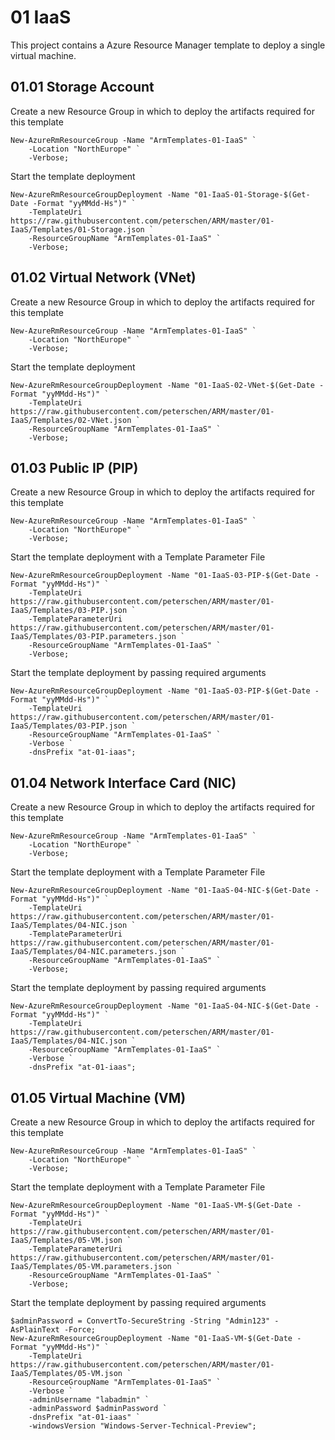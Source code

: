 # 01 IaaS
This project contains a Azure Resource Manager template to deploy a single virtual machine. 

## 01.01 Storage Account
Create a new Resource Group in which to deploy the artifacts required for this template
```
New-AzureRmResourceGroup -Name "ArmTemplates-01-IaaS" `
    -Location "NorthEurope" `
    -Verbose;
```

Start the template deployment
```
New-AzureRmResourceGroupDeployment -Name "01-IaaS-01-Storage-$(Get-Date -Format "yyMMdd-Hs")" `
    -TemplateUri https://raw.githubusercontent.com/peterschen/ARM/master/01-IaaS/Templates/01-Storage.json `
    -ResourceGroupName "ArmTemplates-01-IaaS" `
    -Verbose;
```

## 01.02 Virtual Network (VNet)
Create a new Resource Group in which to deploy the artifacts required for this template
```
New-AzureRmResourceGroup -Name "ArmTemplates-01-IaaS" `
    -Location "NorthEurope" `
    -Verbose;
```

Start the template deployment
```
New-AzureRmResourceGroupDeployment -Name "01-IaaS-02-VNet-$(Get-Date -Format "yyMMdd-Hs")" `
    -TemplateUri https://raw.githubusercontent.com/peterschen/ARM/master/01-IaaS/Templates/02-VNet.json `
    -ResourceGroupName "ArmTemplates-01-IaaS" `
    -Verbose;
```

## 01.03 Public IP (PIP)
Create a new Resource Group in which to deploy the artifacts required for this template
```
New-AzureRmResourceGroup -Name "ArmTemplates-01-IaaS" `
    -Location "NorthEurope" `
    -Verbose;
```

Start the template deployment with a Template Parameter File
```
New-AzureRmResourceGroupDeployment -Name "01-IaaS-03-PIP-$(Get-Date -Format "yyMMdd-Hs")" `
    -TemplateUri https://raw.githubusercontent.com/peterschen/ARM/master/01-IaaS/Templates/03-PIP.json `
    -TemplateParameterUri https://raw.githubusercontent.com/peterschen/ARM/master/01-IaaS/Templates/03-PIP.parameters.json `
    -ResourceGroupName "ArmTemplates-01-IaaS" `
    -Verbose;
```

Start the template deployment by passing required arguments
```
New-AzureRmResourceGroupDeployment -Name "01-IaaS-03-PIP-$(Get-Date -Format "yyMMdd-Hs")" `
    -TemplateUri https://raw.githubusercontent.com/peterschen/ARM/master/01-IaaS/Templates/03-PIP.json `
    -ResourceGroupName "ArmTemplates-01-IaaS" `
    -Verbose `
    -dnsPrefix "at-01-iaas";
```

## 01.04 Network Interface Card (NIC)
Create a new Resource Group in which to deploy the artifacts required for this template
```
New-AzureRmResourceGroup -Name "ArmTemplates-01-IaaS" `
    -Location "NorthEurope" `
    -Verbose;
```

Start the template deployment with a Template Parameter File
```
New-AzureRmResourceGroupDeployment -Name "01-IaaS-04-NIC-$(Get-Date -Format "yyMMdd-Hs")" `
    -TemplateUri https://raw.githubusercontent.com/peterschen/ARM/master/01-IaaS/Templates/04-NIC.json `
    -TemplateParameterUri https://raw.githubusercontent.com/peterschen/ARM/master/01-IaaS/Templates/04-NIC.parameters.json `
    -ResourceGroupName "ArmTemplates-01-IaaS" `
    -Verbose;
```

Start the template deployment by passing required arguments
```
New-AzureRmResourceGroupDeployment -Name "01-IaaS-04-NIC-$(Get-Date -Format "yyMMdd-Hs")" `
    -TemplateUri https://raw.githubusercontent.com/peterschen/ARM/master/01-IaaS/Templates/04-NIC.json `
    -ResourceGroupName "ArmTemplates-01-IaaS" `
    -Verbose `
    -dnsPrefix "at-01-iaas";
```

## 01.05 Virtual Machine (VM)
Create a new Resource Group in which to deploy the artifacts required for this template
```
New-AzureRmResourceGroup -Name "ArmTemplates-01-IaaS" `
    -Location "NorthEurope" `
    -Verbose;
```

Start the template deployment with a Template Parameter File
```
New-AzureRmResourceGroupDeployment -Name "01-IaaS-VM-$(Get-Date -Format "yyMMdd-Hs")" `
    -TemplateUri https://raw.githubusercontent.com/peterschen/ARM/master/01-IaaS/Templates/05-VM.json `
    -TemplateParameterUri https://raw.githubusercontent.com/peterschen/ARM/master/01-IaaS/Templates/05-VM.parameters.json `
    -ResourceGroupName "ArmTemplates-01-IaaS" `
    -Verbose;
```

Start the template deployment by passing required arguments
```
$adminPassword = ConvertTo-SecureString -String "Admin123" -AsPlainText -Force;
New-AzureRmResourceGroupDeployment -Name "01-IaaS-VM-$(Get-Date -Format "yyMMdd-Hs")" `
    -TemplateUri https://raw.githubusercontent.com/peterschen/ARM/master/01-IaaS/Templates/05-VM.json `
    -ResourceGroupName "ArmTemplates-01-IaaS" `
    -Verbose `
    -adminUsername "labadmin" `
    -adminPassword $adminPassword `
    -dnsPrefix "at-01-iaas" `
    -windowsVersion "Windows-Server-Technical-Preview";
```